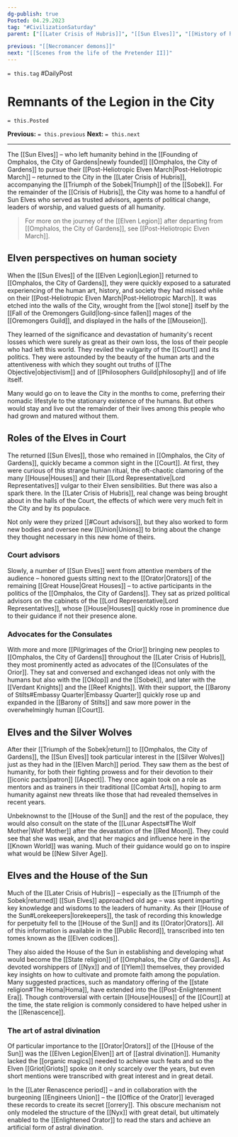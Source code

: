 ```yaml
---
dg-publish: true
Posted: 04.29.2023
tag: "#CivilizationSaturday"
parent: ["[[Later Crisis of Hubris]]", "[[Sun Elves]]", "[[History of human contact with the Orior]]", "[[Races of the Orior in the City]]"]

previous: "[[Necromancer demons]]"
next: "[[Scenes from the life of the Pretender II]]"
---
```

`= this.tag` #DailyPost 
# Remnants of the Legion in the City
`= this.Posted`

**Previous:** `= this.previous`
**Next:** `= this.next`

---

The [[Sun Elves]] – who left humanity behind in the [[Founding of Omphalos, the City of Gardens|newly founded]] [[Omphalos, the City of Gardens]] to pursue their [[Post-Heliotropic Elven March|Post-Heliotropic March]] – returned to the City in the [[Later Crisis of Hubris]], accompanying the [[Triumph of the Sobek|Triumph]] of the [[Sobek]]. For the remainder of the [[Crisis of Hubris]], the City was home to a handful of Sun Elves who served as trusted advisors, agents of political change, leaders of worship, and valued guests of all humanity.

> For more on the journey of the [[Elven Legion]] after departing from [[Omphalos, the City of Gardens]], see [[Post-Heliotropic Elven March]].

## Elven perspectives on human society

When the [[Sun Elves]] of the [[Elven Legion|Legion]] returned to [[Omphalos, the City of Gardens]], they were quickly exposed to a saturated experiencing of the human art, history, and society they had missed while on their [[Post-Heliotropic Elven March|Post-Heliotropic March]]. It was etched into the walls of the City, wrought from the [[wol stone]] itself by the [[Fall of the Oremongers Guild|long-since fallen]] mages of the [[Oremongers Guild]], and displayed in the halls of the [[Mouseion]].

They learned of the significance and devastation of humanity's recent losses which were surely as great as their own loss, the loss of their people who had left this world. They reviled the vulgarity of the [[Court]] and its politics. They were astounded by the beauty of the human arts and the attentiveness with which they sought out truths of [[The Objective|objectivism]] and of [[Philosophers Guild|philosophy]] and of life itself.

Many would go on to leave the City in the months to come, preferring their nomadic lifestyle to the stationary existence of the humans. But others would stay and live out the remainder of their lives among this people who had grown and matured without them.

## Roles of the Elves in Court

The returned [[Sun Elves]], those who remained in [[Omphalos, the City of Gardens]], quickly became a common sight in the [[Court]]. At first, they were curious of this strange human ritual, the oft-chaotic clamoring of the many [[House|Houses]] and their [[Lord Representative|Lord Representatives]] vulgar to their Elven sensibilities. But there was also a spark there. In the [[Later Crisis of Hubris]], real change was being brought about in the halls of the Court, the effects of which were very much felt in the City and by its populace.

Not only were they prized [[#Court advisors]], but they also worked to form new bodies and oversee new [[Union|Unions]] to bring about the change they thought necessary in this new home of theirs.

### Court advisors

Slowly, a number of [[Sun Elves]] went from attentive members of the audience – honored guests sitting next to the [[Orator|Orators]] of the remaining [[Great House|Great Houses]] – to active participants in the politics of the [[Omphalos, the City of Gardens]]. They sat as prized political advisors on the cabinets of the [[Lord Representative|Lord Representatives]], whose [[House|Houses]] quickly rose in prominence due to their guidance if not their presence alone.

### Advocates for the Consulates

With more and more [[Pilgrimages of the Orior]] bringing new peoples to [[Omphalos, the City of Gardens]] throughout the [[Later Crisis of Hubris]], they most prominently acted as advocates of the [[Consulates of the Orior]]. They sat and conversed and exchanged ideas not only with the humans but also with the [[Oklop]] and the [[Sobek]], and later with the [[Verdant Knights]] and the [[Reef Knights]]. With their support, the [[Barony of Stilts#Embassy Quarter|Embassy Quarter]] quickly rose up and expanded in the [[Barony of Stilts]] and saw more power in the overwhelmingly human [[Court]].

## Elves and the Silver Wolves

After their [[Triumph of the Sobek|return]] to [[Omphalos, the City of Gardens]], the [[Sun Elves]] took particular interest in the [[Silver Wolves]] just as they had in the [[Elven March]] period. They saw them as the best of humanity, for both their fighting prowess and for their devotion to their [[iconic pacts|patron]] [[Aspect]]. They once again took on a role as mentors and as trainers in their traditional [[Combat Arts]], hoping to arm humanity against new threats like those that had revealed themselves in recent years.

Unbeknownst to the [[House of the Sun]] and the rest of the populace, they would also consult on the state of the [[Lunar Aspects#The Wolf Mother|Wolf Mother]] after the devastation of the [[Red Moon]]. They could see that she was weak, and that her magics and influence here in the [[Known World]] was waning. Much of their guidance would go on to inspire what would be [[New Silver Age]].

## Elves and the House of the Sun

Much of the [[Later Crisis of Hubris]] – especially as the [[Triumph of the Sobek|returned]] [[Sun Elves]] approached old age – was spent imparting key knowledge and wisdoms to the leaders of humanity. As their [[House of the Sun#Lorekeepers|lorekeepers]], the task of recording this knowledge for perpetuity fell to the [[House of the Sun]] and its [[Orator|Orators]]. All of this information is available in the [[Public Record]], transcribed into ten tomes known as the [[Elven codices]].

They also aided the House of the Sun in establishing and developing what would become the [[State religion]] of [[Omphalos, the City of Gardens]]. As devoted worshippers of [[Nyx]] and of [[Ylem]] themselves, they provided key insights on how to cultivate and promote faith among the population. Many suggested practices, such as mandatory offering of the [[state religion#The Homa|Homa]], have extended into the [[Post-Enlightenment Era]]. Though controversial with certain [[House|Houses]] of the [[Court]] at the time, the state religion is commonly considered to have helped usher in the [[Renascence]].

### The art of astral divination

Of particular importance to the [[Orator|Orators]] of the [[House of the Sun]] was the [[Elven Legion|Elven]] art of [[astral divination]]. Humanity lacked the [[organic magics]] needed to achieve such feats and so the Elven [[Griot|Griots]] spoke on it only scarcely over the years, but even short mentions were transcribed with great interest and in great detail.

In the [[Later Renascence period]] – and in collaboration with the burgeoning [[Engineers Union]] – the [[Office of the Orator]] leveraged these records to create its secret [[orrery]]. This obscure mechanism not only modeled the structure of the [[Nyx]] with great detail, but ultimately enabled to the [[Enlightened Orator]] to read the stars and achieve an artificial form of astral divination.